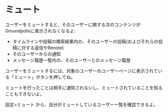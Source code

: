 # ミュート

ユーザーをミュートすると、そのユーザーに関する次のコンテンツがGroundpolisに表示されなくなるよ:

* タイムラインや投稿の検索結果内の、そのユーザーの投稿(およびそれらの投稿に対する返信やRenote)
* そのユーザーからの通知
* メッセージ履歴一覧内の、そのユーザーとのメッセージ履歴

ユーザーをミュートするには、対象のユーザーのユーザーページに表示されている「ミュート」ボタンを押してね。

ミュートを行ったことは相手に通知されないし、ミュートされていることを知ることもできないよ。

設定>ミュート から、自分がミュートしているユーザー一覧を確認できるよ。
